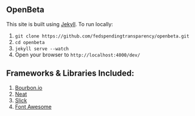 ## OpenBeta

This site is built using [Jekyll](https://jekyllrb.com/). To run locally:

1. `git clone https://github.com/fedspendingtransparency/openbeta.git`
2. `cd openbeta`
3. `jekyll serve --watch`
4. Open your browser to `http://localhost:4000/dev/`

## Frameworks & Libraries Included:
1. [Bourbon.io](http://bourbon.io/)
2. [Neat](http://neat.bourbon.io/)
3. [Slick](http://kenwheeler.github.io/slick/)
4. [Font Awesome](https://fortawesome.github.io/Font-Awesome/) 